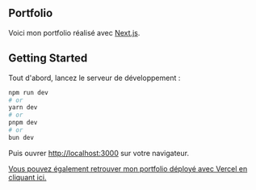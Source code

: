 ## Portfolio

Voici mon portfolio réalisé avec [Next.js](https://nextjs.org).

## Getting Started

Tout d'abord, lancez le serveur de développement :

```bash
npm run dev
# or
yarn dev
# or
pnpm dev
# or
bun dev
```

Puis ouvrer [http://localhost:3000](http://localhost:3000) sur votre navigateur.

[Vous pouvez également retrouver mon portfolio déployé avec Vercel en cliquant ici.](https://portfolio-ilyan00s-projects.vercel.app)

